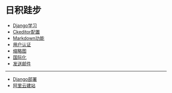 日积跬步
===
+ [Django学习](Web)
+ [Ckeditor配置](Ckeditor)
+ [Markdown功能](Markdown)
+ [用户认证](Auth)
+ [缩略图](Thumb)
+ [国际化](I18N)
+ [发送邮件](Email)
-------
+ [Django部署](Deploy)
+ [阿里云建站](aliyun)
